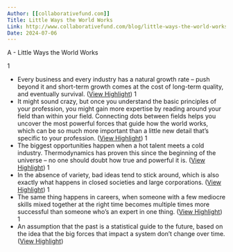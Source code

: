 ```yaml
---
Author: [[collaborativefund.com]]
Title: Little Ways the World Works
Link: http://www.collaborativefund.com/blog/little-ways-the-world-works/
Date: 2024-07-06
---
```

A - Little Ways the World Works

1
- Every business and every industry has a natural growth rate – push beyond it and short-term growth comes at the cost of long-term quality, and eventually survival. ([View Highlight](https://instapaper.com/read/1523524435/20148294))
1
- It might sound crazy, but once you understand the basic principles of your profession, you might gain more expertise by reading around your field than within your field. Connecting dots between fields helps you uncover the most powerful forces that guide how the world works, which can be so much more important than a little new detail that’s specific to your profession. ([View Highlight](https://instapaper.com/read/1523524435/20148297))
1
- The biggest opportunities happen when a hot talent meets a cold industry. Thermodynamics has proven this since the beginning of the universe – no one should doubt how true and powerful it is. ([View Highlight](https://instapaper.com/read/1523524435/20148302))
1
- In the absence of variety, bad ideas tend to stick around, which is also exactly what happens in closed societies and large corporations. ([View Highlight](https://instapaper.com/read/1523524435/20148317))
1
- The same thing happens in careers, when someone with a few mediocre skills mixed together at the right time becomes multiple times more successful than someone who’s an expert in one thing. ([View Highlight](https://instapaper.com/read/1523524435/20148329))
1
- An assumption that the past is a statistical guide to the future, based on the idea that the big forces that impact a system don’t change over time. ([View Highlight](https://instapaper.com/read/1523524435/20148341))
